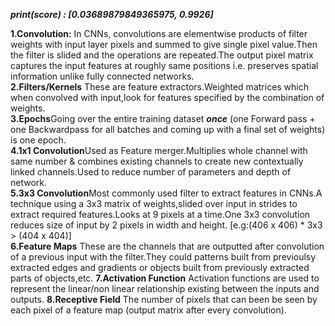 ***print(score) : [0.03689879849365975, 0.9926]***
  
**1.Convolution:** In CNNs, convolutions are elementwise products of filter weights with input layer pixels and summed to give single pixel value.Then the filter is slided and the operations are repeated.The output pixel matrix captures the input features at roughly same positions i.e. preserves spatial information unlike fully connected networks.  
**2.Filters/Kernels** These are feature extractors.Weighted matrices which when convolved with input,look for features specified by the combination of weights.  
**3.Epochs**Going over the entire training dataset ***once*** (one Forward pass + one Backwardpass for all batches and coming up with a final set of weights) is one epoch.  
**4.1x1 Convolution**Used as Feature merger.Multiplies whole channel with same number & combines existing channels to create new contextually linked channels.Used to reduce number of parameters and depth of network.  
**5.3x3 Convolution**Most commonly used filter to extract features in CNNs.A technique using a 3x3 matrix of weights,slided over input in strides to extract required features.Looks at 9 pixels at a time.One 3x3 convolution reduces size of input by 2 pixels in width and height. [e.g:(406 x 406) * 3x3 > (404 x 404)]  
**6.Feature Maps** These are the channels that are outputted after convolution of a previous input with the filter.They could patterns built from previoulsy extracted edges and gradients or objects built from previously extracted parts of objects,etc.
**7.Activation Function**  Activation functions are used to represent the linear/non linear relationship existing between the inputs and outputs.
**8.Receptive Field** The number of pixels that can been be seen by each pixel of a feature map (output matrix after every convolution).
